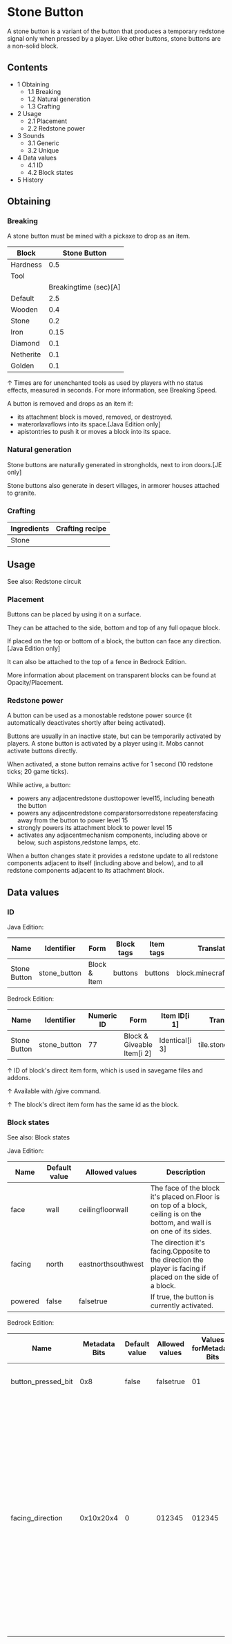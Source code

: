 # Stone Button
A stone button is a variant of the button that produces a temporary redstone signal only when pressed by a player. Like other buttons, stone buttons are a non-solid block.

## Contents
- 1 Obtaining
	- 1.1 Breaking
	- 1.2 Natural generation
	- 1.3 Crafting
- 2 Usage
	- 2.1 Placement
	- 2.2 Redstone power
- 3 Sounds
	- 3.1 Generic
	- 3.2 Unique
- 4 Data values
	- 4.1 ID
	- 4.2 Block states
- 5 History

## Obtaining
### Breaking
A stone button must be mined with a pickaxe to drop as an item.

| Block     | Stone Button          |
|-----------|-----------------------|
| Hardness  | 0.5                   |
| Tool      |                       |
|           | Breakingtime (sec)[A] |
| Default   | 2.5                   |
| Wooden    | 0.4                   |
| Stone     | 0.2                   |
| Iron      | 0.15                  |
| Diamond   | 0.1                   |
| Netherite | 0.1                   |
| Golden    | 0.1                   |


↑ Times are for unenchanted tools as used by players with no status effects, measured in seconds. For more information, see Breaking Speed.


A button is removed and drops as an item if:

- its attachment block is moved, removed, or destroyed.
- waterorlavaflows into its space.‌[Java Edition  only]
- apistontries to push it or moves a block into its space.

### Natural generation
Stone buttons are naturally generated in strongholds, next to iron doors.‌[JE  only]

Stone buttons also generate in desert villages, in armorer houses attached to granite.

### Crafting
| Ingredients | Crafting recipe |
|-------------|-----------------|
| Stone       |                 |

## Usage
See also: Redstone circuit

### Placement
Buttons can be placed by using it on a surface.

They can be attached to the side, bottom and top of any full opaque block.

If placed on the top or bottom of a block, the button can face any direction.‌[Java Edition  only]

It can also be attached to the top of a fence in Bedrock Edition.

More information about placement on transparent blocks can be found at Opacity/Placement.

### Redstone power
A button can be used as a monostable redstone power source (it automatically deactivates shortly after being activated).

Buttons are usually in an inactive state, but can be temporarily activated by players. A stone button is activated by a player using it. Mobs cannot activate buttons directly.

When activated, a stone button remains active for 1 second (10 redstone ticks; 20 game ticks).

While active, a button:

- powers any adjacentredstone dusttopower level15, including beneath the button
- powers any adjacentredstone comparatorsorredstone repeatersfacing away from the button to power level 15
- strongly powers its attachment block to power level 15
- activates any adjacentmechanism components, including above or below, such aspistons,redstone lamps, etc.

When a button changes state it provides a redstone update to all redstone components adjacent to itself (including above and below), and to all redstone components adjacent to its attachment block.

## Data values
### ID
Java Edition:

| Name         | Identifier   | Form         | Block tags | Item tags | Translation key              |
|--------------|--------------|--------------|------------|-----------|------------------------------|
| Stone Button | stone_button | Block & Item | buttons    | buttons   | block.minecraft.stone_button |

Bedrock Edition:

| Name         | Identifier   | Numeric ID | Form                       | Item ID[i 1]   | Translation key        |
|--------------|--------------|------------|----------------------------|----------------|------------------------|
| Stone Button | stone_button | 77         | Block & Giveable Item[i 2] | Identical[i 3] | tile.stone_button.name |


↑ ID of block's direct item form, which is used in savegame files and addons.

↑ Available with /give command.

↑ The block's direct item form has the same id as the block.


### Block states
See also: Block states

Java Edition:

| Name    | Default value | Allowed values     | Description                                                                                                                 |
|---------|---------------|--------------------|-----------------------------------------------------------------------------------------------------------------------------|
| face    | wall          | ceilingfloorwall   | The face of the block it's placed on.Floor is on top of a block, ceiling is on the bottom, and wall is on one of its sides. |
| facing  | north         | eastnorthsouthwest | The direction it's facing.Opposite to the direction the player is facing if placed on the side of a block.                  |
| powered | false         | falsetrue          | If true, the button is currently activated.                                                                                 |

Bedrock Edition:

| Name               | Metadata Bits | Default value | Allowed values | Values forMetadata Bits | Description                                                                                                                                                                                                                                        |
|--------------------|---------------|---------------|----------------|-------------------------|----------------------------------------------------------------------------------------------------------------------------------------------------------------------------------------------------------------------------------------------------|
| button_pressed_bit | 0x8           | false         | falsetrue      | 01                      | If the button is currently activated.                                                                                                                                                                                                              |
| facing_direction   | 0x10x20x4     | 0             | 012345         | 012345                  | The direction it's facing.0: Button on block bottom facing down 1: Button on block top facing up 2: Button on block side facing north 3: Button on block side facing south 4: Button on block side facing west 5: Button on block side facing east |





